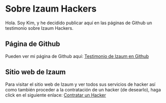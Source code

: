 # Sobre Izaum Hackers

Hola. Soy Kim, y he decidido publicar aquí en las páginas de Github un testimonio sobre Izaum Hackers.

## Página de Github

Pueden ver mi página de Github aquí: [Testimonio de Izaum en Github](https://kimmalek.github.io/)

## Sitio web de Izaum

Para visitar el sitio web de Izaum y ver todos sus servicios de hacker así como también proceder a la contratación de un hacker (de desearlo), haga click en el siguiente enlace: [Contratar un Hacker](https://es.izaum.com/contratar-un-hacker)
